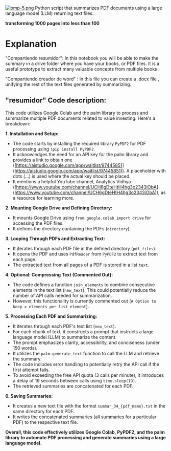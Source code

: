 [![omp-5.png](https://i.postimg.cc/90szPbH9/omp-5.png)](https://postimg.cc/V0BYmj6s)
Python script that summarizes PDF documents using a large language model (LLM) returning text files.

**transforming 1000 pages into less than 100**

# Explanation
"Compartiendo resumidor": In this notebook you will be able to make the summary in a drive folder where you have your books, or PDF files. It is a useful prototype to extract many valuable concepts from multiple books

"Compartiendo creador de word" : in this file you can create a .docx file , unifying the rest of the text files generated by summarizing.

## "resumidor" Code description:
This code utilizes Google Colab and the palm library to process and summarize multiple PDF documents related to value investing. Here's a breakdown:

**1. Installation and Setup:**

- The code starts by installing the required library `PyPDF2` for PDF processing using `!pip install PyPDF2`.
- It acknowledges the need for an API key for the palm library and provides a link to obtain one ([https://aistudio.google.com/app/waitlist/97445851](https://aistudio.google.com/app/waitlist/97445851)). A placeholder with dots (...) is used where the actual key should be placed.
- It mentions a helpful YouTube channel, Analytics Vidhya ([https://www.youtube.com/channel/UCH6gDteHtH4hg3o2343iObA](https://www.youtube.com/channel/UCH6gDteHtH4hg3o2343iObA)), as a resource for learning more.

**2. Mounting Google Drive and Defining Directory:**

- It mounts Google Drive using `from google.colab import drive` for accessing the PDF files.
- It defines the directory containing the PDFs (`directory`).

**3. Looping Through PDFs and Extracting Text:**

- It iterates through each PDF file in the defined directory (`pdf_files`).
- It opens the PDF and uses `PdfReader` from `PyPDF2` to extract text from each page.
- The extracted text from all pages of a PDF is stored in a list `text`.

**4. Optional: Compressing Text (Commented Out):**

- The code defines a function `join_elements` to combine consecutive elements in the text list (`new_text`). This could potentially reduce the number of API calls needed for summarization.
- However, this functionality is currently commented out (`# Option to keep x elements per list element`).

**5. Processing Each PDF and Summarizing:**

- It iterates through each PDF's text list (`new_text`).
- For each chunk of text, it constructs a prompt that instructs a large language model (LLM) to summarize the content. 
- The prompt emphasizes clarity, accessibility, and conciseness (under 150 words).
- It utilizes the `palm.generate_text` function to call the LLM and retrieve the summary.
- The code includes error handling to potentially retry the API call if the first attempt fails.
- To avoid exceeding the free API quota (3 calls per minute), it introduces a delay of 19 seconds between calls using `time.sleep(19)`.
- The retrieved summaries are concatenated for each PDF.

**6. Saving Summaries:**

- It creates a new text file with the format `summar_34_{pdf_name}.txt` in the same directory for each PDF.
- It writes the concatenated summaries (all summaries for a particular PDF) to the respective text file.

**Overall, this code effectively utilizes Google Colab, PyPDF2, and the palm library to automate PDF processing and generate summaries using a large language model.**
 
